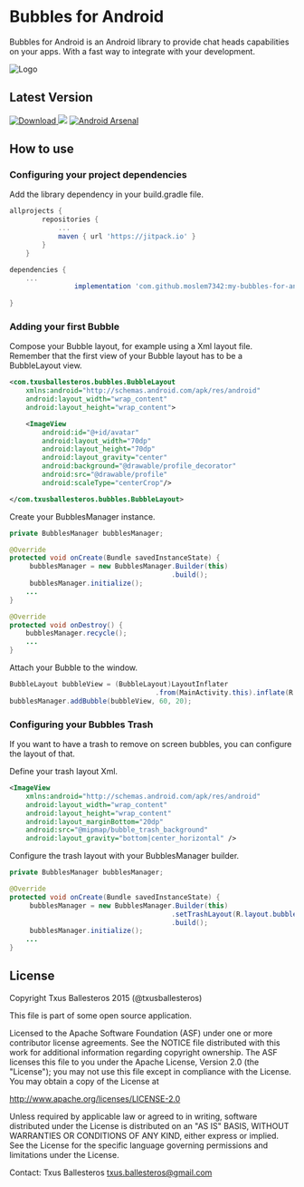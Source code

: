 Bubbles for Android
=====================

Bubbles for Android is an Android library to provide chat heads capabilities on your apps. With a fast way to integrate with your development.

![Logo](assets/bubbles_demo.gif)

## Latest Version

[![Download](https://api.bintray.com/packages/txusballesteros/maven/bubbles-for-android/images/download.svg) ](https://bintray.com/txusballesteros/maven/bubbles-for-android/_latestVersion) ![](https://img.shields.io/badge/platform-android-green.svg) [![Android Arsenal](https://img.shields.io/badge/Android%20Arsenal-Bubbles%20for%20Android-green.svg?style=flat)](https://android-arsenal.com/details/1/2113)

## How to use

### Configuring your project dependencies

Add the library dependency in your build.gradle file.


```groovy
allprojects {
		repositories {
			...
			maven { url 'https://jitpack.io' }
		}
	}
```

```groovy
dependencies {
    ...
    	        implementation 'com.github.moslem7342:my-bubbles-for-android:1.0'
  
}
```

### Adding your first Bubble

Compose your Bubble layout, for example using a Xml layout file. Remember that the first view of your Bubble layout has to be a BubbleLayout view.

```xml
<com.txusballesteros.bubbles.BubbleLayout
    xmlns:android="http://schemas.android.com/apk/res/android"
    android:layout_width="wrap_content"
    android:layout_height="wrap_content">

    <ImageView
        android:id="@+id/avatar"
        android:layout_width="70dp"
        android:layout_height="70dp"
        android:layout_gravity="center"
        android:background="@drawable/profile_decorator"
        android:src="@drawable/profile"
        android:scaleType="centerCrop"/>

</com.txusballesteros.bubbles.BubbleLayout>
```

Create your BubblesManager instance.

```java
private BubblesManager bubblesManager;

@Override
protected void onCreate(Bundle savedInstanceState) {
     bubblesManager = new BubblesManager.Builder(this)
                                        .build();
     bubblesManager.initialize();
    ...
}

@Override
protected void onDestroy() {
    bubblesManager.recycle();
    ...
}
```

Attach your Bubble to the window.

```java
BubbleLayout bubbleView = (BubbleLayout)LayoutInflater
                                    .from(MainActivity.this).inflate(R.layout.bubble_layout, null);
bubblesManager.addBubble(bubbleView, 60, 20);
```

### Configuring your Bubbles Trash

If you want to have a trash to remove on screen bubbles, you can configure the
layout of that.

Define your trash layout Xml.

```xml
<ImageView
    xmlns:android="http://schemas.android.com/apk/res/android"
    android:layout_width="wrap_content"
    android:layout_height="wrap_content"
    android:layout_marginBottom="20dp"
    android:src="@mipmap/bubble_trash_background"
    android:layout_gravity="bottom|center_horizontal" />
```

Configure the trash layout with your BubblesManager builder.

```java
private BubblesManager bubblesManager;

@Override
protected void onCreate(Bundle savedInstanceState) {
     bubblesManager = new BubblesManager.Builder(this)
                                        .setTrashLayout(R.layout.bubble_trash_layout)
                                        .build();
     bubblesManager.initialize();
    ...
}
```

## License

Copyright Txus Ballesteros 2015 (@txusballesteros)

This file is part of some open source application.

Licensed to the Apache Software Foundation (ASF) under one
or more contributor license agreements.  See the NOTICE file
distributed with this work for additional information
regarding copyright ownership.  The ASF licenses this file
to you under the Apache License, Version 2.0 (the
"License"); you may not use this file except in compliance
with the License.  You may obtain a copy of the License at

  http://www.apache.org/licenses/LICENSE-2.0

Unless required by applicable law or agreed to in writing,
software distributed under the License is distributed on an
"AS IS" BASIS, WITHOUT WARRANTIES OR CONDITIONS OF ANY
KIND, either express or implied.  See the License for the
specific language governing permissions and limitations
under the License.

Contact: Txus Ballesteros <txus.ballesteros@gmail.com>
